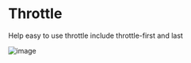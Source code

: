 # Throttle
Help easy to use throttle include throttle-first and last

![image](https://github.com/adam0806/Throttle/blob/master/throttle_demo_small.gif)
